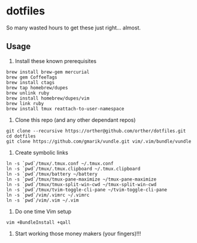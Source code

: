 dotfiles
========

So many wasted hours to get these just right... almost.

## Usage

1. Install these known prerequisites

  ```
  brew install brew-gem mercurial
  brew gem CoffeeTags
  brew install ctags
  brew tap homebrew/dupes
  brew unlink ruby
  brew install homebrew/dupes/vim
  brew link ruby
  brew install tmux reattach-to-user-namespace
  ```

1. Clone this repo (and any other dependant repos)

  ```
  git clone --recursive https://orther@github.com/orther/dotfiles.git
  cd dotfiles
  git clone https://github.com/gmarik/vundle.git vim/.vim/bundle/vundle
  ```

1. Create symbolic links

  ```
  ln -s `pwd`/tmux/.tmux.conf ~/.tmux.conf
  ln -s `pwd`/tmux/.tmux.clipboard ~/.tmux.clipboard
  ln -s `pwd`/tmux/battery ~/battery
  ln -s `pwd`/tmux/tmux-pane-maximize ~/tmux-pane-maximize
  ln -s `pwd`/tmux/tmux-split-win-cwd ~/tmux-split-win-cwd
  ln -s `pwd`/tmux/tvim-toggle-cli-pane ~/tvim-toggle-cli-pane
  ln -s `pwd`/vim/.vimrc ~/.vimrc
  ln -s `pwd`/vim/.vim ~/.vim
  ```

1. Do one time Vim setup

  ```
  vim +BundleInstall +qall
  ```

1. Start working those money makers (your fingers)!!!
